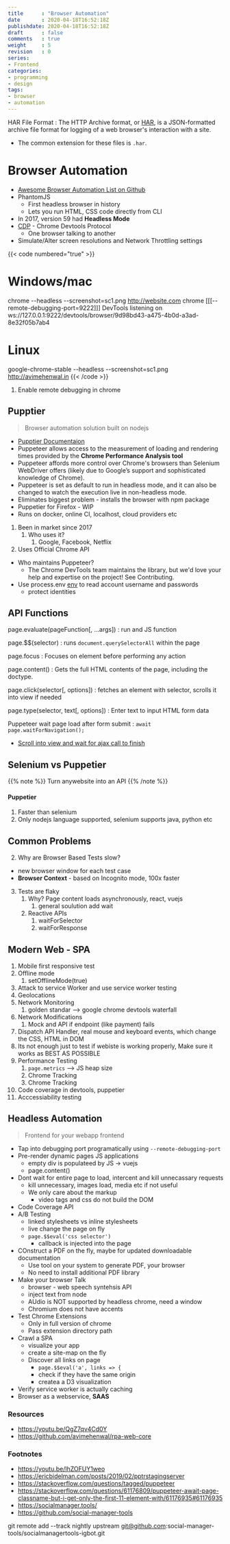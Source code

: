 ```yaml
---
title      : "Browser Automation"
date       : 2020-04-18T16:52:18Z
publishdate: 2020-04-18T16:52:18Z
draft      : false
comments   : true
weight     : 5
revision   : 0
series:
- Frontend
categories:
- programming
- design
tags:
- browser
- automation
---
```


HAR File Format
: The HTTP Archive format, or [HAR], is a JSON-formatted archive file format for logging of a web browser's interaction with a site.
* The common extension for these files is `.har`.

# Browser Automation

* [Awesome Browser Automation List on Github][awesome]
* PhantomJS
  * First headless browser in history
  * Lets you run HTML, CSS code directly from CLI
* In 2017, version 59 had **Headless Mode**
* [CDP] - Chrome Devtools Protocol
  * One browser talking to another
* Simulate/Alter screen resolutions and Network Throttling settings

{{< code numbered="true" >}}

# Windows/mac
chrome --headless --screenshot=sc1.png http://website.com
chrome [[[--remote-debugging-port=9222]]]
DevTools listening on ws://127.0.0.1:9222/devtools/browser/9d98bd43-a475-4b0d-a3ad-8e32f05b7ab4

# Linux
google-chrome-stable --headless --screenshot=sc1.png http://avimehenwal.in
{{< /code >}}

1. Enable remote debugging in chrome

## Pupptier

> Browser automation solution built on nodejs

* [Pupptier Documentaion][doc]
* Puppeteer allows access to the measurement of loading and rendering times provided by the **Chrome Performance Analysis tool**
* Puppeteer affords more control over Chrome's browsers than Selenium WebDriver offers (likely due to Google’s support and sophisticated knowledge of Chrome).
* Puppeteer is set as default to run in headless mode, and it can also be changed to watch the execution live in non-headless mode.
* Eliminates biggest problem - installs the browser with npm package
* Puppetier for Firefox - WIP
* Runs on docker, online CI, localhost, cloud providers etc
1. Been in market since 2017
   1. Who uses it?
      1. Google, Facebook, Netflix
2. Uses Official Chrome API
* Who maintains Puppeteer?
  * The Chrome DevTools team maintains the library, but we'd love your help and expertise on the project! See Contributing.
* Use process.env [env] to read account username and passwords
  * protect identities

## API Functions

page.evaluate(pageFunction[, ...args])
: run and JS function

page.$$(selector)
:  runs `document.querySelectorAll` within the page

page.focus
: Focuses on element before performing any action

page.content()
: Gets the full HTML contents of the page, including the doctype.

page.click(selector[, options])
: fetches an element with selector, scrolls it into view if needed

page.type(selector, text[, options])
: Enter text to input HTML form data

Puppeteer wait page load after form submit
: `await page.waitForNavigation();`

* [Scroll into view and wait for ajax call to finish](https://stackoverflow.com/questions/54063272/puppeteer-problem-queryselectorall-returning-only-one-element/54064122#54064122)

## Selenium vs Puppetier

{{% note %}}
Turn anywebsite into an API
{{% /note %}}

#### Puppetier

1. Faster than selenium
2. Only nodejs language supported, selenium supports java, python etc

## Common Problems

2. Why are Browser Based Tests slow?
  * new browser window for each test case
  * **Browser Context** - based on Incognito mode, 100x faster
3. Tests are flaky
   1. Why? Page content loads asynchronously, react, vuejs
      1. general soulution add wait
   2. Reactive APIs
      1. waitForSelector
      2. waitForResponse

## Modern Web - SPA

1. Mobile first responsive test
2. Offline mode
   1. setOfflineMode(true)
3. Attack to service Worker and use service worker testing
4. Geolocations
5. Network Monitoring
   1. golden standar --> google chrome devtools waterfall
6. Network Modifications
   1. Mock and API if endpoint (like payment) fails
7. Dispatch API Handler, real mouse and keyboard events, which change the CSS, HTML in DOM
8. Its not enough just to test if webiste is working properly, Make sure it works as BEST AS POSSIBLE
9. Performance Testing
   1. `page.metrics` --> JS heap size
   2. Chrome Tracking
   3. Chrome Tracking
10. Code coverage in devtools, puppetier
11. Acccessiability testing

## Headless Automation

> Frontend for your webapp frontend

* Tap into debugging port programatically using `--remote-debugging-port`
* Pre-render dynamic pages JS applications
  * empty div is populateed by JS -> vuejs
  * page.content()
* Dont wait for entire page to load, intercent and kill unnecassary requests
  * kill unnecessary, images load, media etc if not useful
  * We only care about the markup
    * video tags and css do not build the DOM
* Code Coverage API
* A/B Testing
  * linked stylesheets vs inline stylesheets
  * live change the page on fly
  * `page.$$eval('css selector')`
    * callback is injected into the page
* COnstruct a PDF on the fly, maybe for updated downloadable documentation
  * Use tool on your system to generate PDF, your browser
  * No need to install additional PDF library
* Make your browser Talk
  * browser - web speech syntehsis API
  * inject text from node
  * AUdio is NOT supported by headless chrome, need a window
  * Chromium does not have accents
* Test Chrome Extensions
  * Only in full version of chrome
  * Pass extension directory path
* Crawl a SPA
  * visualize your app
  * create a site-map on the fly
  * Discover all links on page
    * `page.$$eval('a', links => {`
    * check if they have the same origin
    * createa a D3 visualization
* Verify service worker is actually caching
* Browser as a webservice, **SAAS**


### Resources

* https://youtu.be/QgZ7qv4Cd0Y
* https://github.com/avimehenwal/rpa-web-core


[awesome]: https://github.com/angrykoala/awesome-browser-automation
[HAR]: https://en.wikipedia.org/wiki/HAR_(file_format)
[async]: https://javascript.info/async-await
[CDP]: https://chromedevtools.github.io/devtools-protocol/
[doc]: https://devdocs.io/puppeteer/index#pageevaluatepagefunction-args
[source]: https://github.com/puppeteer/puppeteer
[example]: https://github.com/puppeteer/examples
[awesome]: https://github.com/transitive-bullshit/awesome-puppeteer
[env]: https://nodejs.org/api/process.html#process_process_env


### Footnotes

* https://youtu.be/lhZOFUY1weo
* https://ericbidelman.com/posts/2019/02/pptrstagingserver
* https://stackoverflow.com/questions/tagged/puppeteer
* https://stackoverflow.com/questions/61176809/puppeteer-await-page-classname-but-i-get-only-the-first-11-element-with/61176935#61176935
* https://socialmanager.tools/
* https://github.com/social-manager-tools


git remote add --track nightly upstream git@github.com:social-manager-tools/socialmanagertools-igbot.git